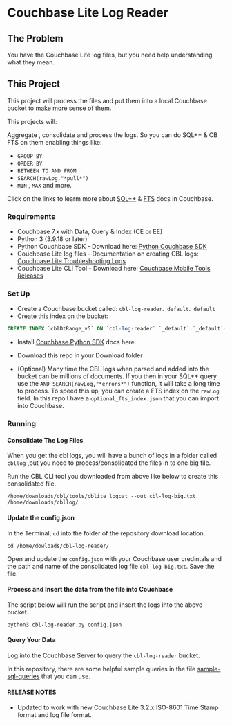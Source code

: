 # Couchbase Lite Log Reader

## The Problem

You have the Couchbase Lite log files, but you need help understanding what they mean.

## This Project

This project will process the files and put them into a local Couchbase bucket to make more sense of them.

This projects will:

Aggregate , consolidate and process the logs. So you can do SQL++ & CB FTS on them enabling things like:
* `GROUP BY` 
* `ORDER BY`
* `BETWEEN TO AND FROM`
* `SEARCH(rawLog,"*pull*")`
* `MIN` , `MAX` and more.

Click on the links to learm more about [SQL++](https://docs.couchbase.com/server/current/n1ql/n1ql-language-reference/index.html) & [FTS](https://docs.couchbase.com/server/current/fts/fts-searching-from-N1QL.html#search) docs in Couchbase.




### Requirements
- Couchbase 7.x with Data, Query & Index (CE or EE)
- Python 3 (3.9.18 or later)
- Python Couchbase SDK - Download here: [Python Couchbase SDK](https://github.com/couchbase/couchbase-python-client)
- Couchbase Lite log files - Documentation on creating CBL logs: [Couchbase Lite Troubleshooting Logs](https://docs.couchbase.com/couchbase-lite/current/swift/troubleshooting-logs.html#lbl-file-logs)
- Couchbase Lite CLI Tool - Download here: [Couchbase Mobile Tools Releases](https://github.com/couchbaselabs/couchbase-mobile-tools/releases)

### Set Up
- Create a Couchbase bucket called: `cbl-log-reader`.`_default`.`_default`
- Create this index on the bucket:

```SQL
CREATE INDEX `cblDtRange_v5` ON `cbl-log-reader`.`_default`.`_default`(`dt`,`logLine`,`type`,`error`,`fileName`)
```

- Install [Couchbase Python SDK](https://docs.couchbase.com/python-sdk/current/hello-world/start-using-sdk.html#quick-installation) docs here.

- Download this repo in your Download folder 

- (Optional) Many time the CBL logs when parsed and added into the bucket can be millions of documents. If you then in your SQL++ query use the `AND SEARCH(rawLog,"*errors*")` function, it will take a long time to process. To speed this up, you can create a FTS index on the `rawLog` field. In this repo I have a `optional_fts_index.json` that you can import into Couchbase.

### Running

#### Consolidate The Log Files
When you get the cbl logs, you will have a bunch of logs in a folder called `cbllog` ,but you need to process/consolidated the files in to one big file.

Run the CBL CLI tool you downloaded from above like below to create this consolidated file.

```shell
/home/downloads/cbl/tools/cblite logcat --out cbl-log-big.txt /home/downloads/cbllog/
```

#### Update the config.json
In the Terminal, `cd` into the folder of the repository download location.

```shell
cd /home/dowloads/cbl-log-reader/ 
```

Open and update the `config.json` with your Couchbase user credintals and the path and name of the consolidated log file `cbl-log-big.txt`. Save the file.

#### Process and Insert the data from the file into Couchbase

The script below will run the script and insert the logs into the above bucket.

```shell
python3 cbl-log-reader.py config.json
```
#### Query Your Data
Log into the Couchbase Server to query the `cbl-log-reader` bucket.

In this repository, there are some helpful sample queries in the file [sample-sql-queries](sample-sql-queries.md) that you can use.


#### RELEASE NOTES

- Updated to work with new Couchbase Lite 3.2.x ISO-8601 Time Stamp format and log file format.